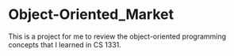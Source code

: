 # Object-Oriented_Market

This is a project for me to review the object-oriented programming concepts that I learned in CS 1331.
